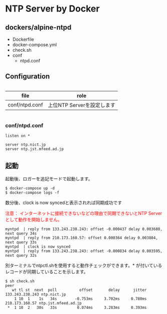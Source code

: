 # NTP Server by Docker

## dockers/alpine-ntpd
* Dockerfile
* docker-compose.yml
* check.sh
* conf
  * ntpd.conf

## Configuration

<div style="float:left;">

| file | role |
| - | - |
| conf/ntpd.conf | 上位NTP Serverを設定します | 

</div><div style="clear: both;"></div>

### conf/ntpd.conf
```
listen on *

server ntp.nict.jp
server ntp.jst.mfeed.ad.jp
```

## 起動
起動後、ロガーを追記モードで起動します。
```
$ docker-compose up -d
$ docker-compose logs -f
```

数分後、clock is now syncedと表示されれば同期成功です
<p style="color: red;">注意： インターネットに接続できないなどの理由で同期できないとNTP Serverとして動作を開始しません。</p>

```
myntpd  | reply from 133.243.238.243: offset -0.000437 delay 0.003680, next query 34s
myntpd  | reply from 210.173.160.57: offset 0.000364 delay 0.003804, next query 33s
myntpd  | clock is now synced
myntpd  | reply from 133.243.238.243: offset -0.000834 delay 0.003595, next query 32s
```

別ターミナルでntpctl.shを使用すると動作チェックができます。\* が付いているレコードが同期していることを示します。
```
$ sh check.sh
peer
   wt tl st  next  poll          offset       delay      jitter
133.243.238.243 ntp.nict.jp
    1 10  1    1s   34s        -0.753ms     3.702ms     0.780ms
210.173.160.57 ntp.jst.mfeed.ad.jp
 *  1 10  2   30s   33s         0.074ms     3.283ms     0.393ms
```

